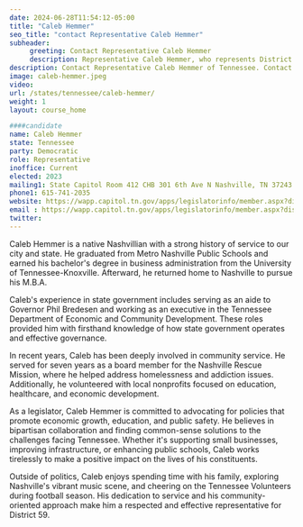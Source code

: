 ```yaml
---
date: 2024-06-28T11:54:12-05:00
title: "Caleb Hemmer"
seo_title: "contact Representative Caleb Hemmer"
subheader:
     greeting: Contact Representative Caleb Hemmer
     description: Representative Caleb Hemmer, who represents District 59 in the Tennessee House of Representatives.
description: Contact Representative Caleb Hemmer of Tennessee. Contact information for Caleb Hemmer includes email address, phone number, and mailing address.
image: caleb-hemmer.jpeg
video:
url: /states/tennessee/caleb-hemmer/
weight: 1
layout: course_home

####candidate
name: Caleb Hemmer
state: Tennessee
party: Democratic
role: Representative
inoffice: Current
elected: 2023
mailing1: State Capitol Room 412 CHB 301 6th Ave N Nashville, TN 37243
phone1: 615-741-2035
website: https://wapp.capitol.tn.gov/apps/legislatorinfo/member.aspx?district=H59/
email : https://wapp.capitol.tn.gov/apps/legislatorinfo/member.aspx?district=H59/
twitter: 
---
```

Caleb Hemmer is a native Nashvillian with a strong history of service to our city and state. He graduated from Metro Nashville Public Schools and earned his bachelor's degree in business administration from the University of Tennessee-Knoxville. Afterward, he returned home to Nashville to pursue his M.B.A.

Caleb's experience in state government includes serving as an aide to Governor Phil Bredesen and working as an executive in the Tennessee Department of Economic and Community Development. These roles provided him with firsthand knowledge of how state government operates and effective governance.

In recent years, Caleb has been deeply involved in community service. He served for seven years as a board member for the Nashville Rescue Mission, where he helped address homelessness and addiction issues. Additionally, he volunteered with local nonprofits focused on education, healthcare, and economic development.

As a legislator, Caleb Hemmer is committed to advocating for policies that promote economic growth, education, and public safety. He believes in bipartisan collaboration and finding common-sense solutions to the challenges facing Tennessee. Whether it's supporting small businesses, improving infrastructure, or enhancing public schools, Caleb works tirelessly to make a positive impact on the lives of his constituents.

Outside of politics, Caleb enjoys spending time with his family, exploring Nashville's vibrant music scene, and cheering on the Tennessee Volunteers during football season. His dedication to service and his community-oriented approach make him a respected and effective representative for District 59.

